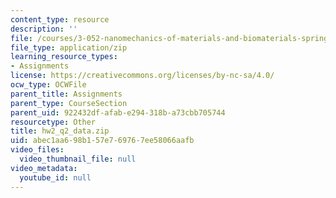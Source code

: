 ```yaml
---
content_type: resource
description: ''
file: /courses/3-052-nanomechanics-of-materials-and-biomaterials-spring-2007/abec1aa698b157e769767ee58066aafb_hw2_q2_data.zip
file_type: application/zip
learning_resource_types:
- Assignments
license: https://creativecommons.org/licenses/by-nc-sa/4.0/
ocw_type: OCWFile
parent_title: Assignments
parent_type: CourseSection
parent_uid: 922432df-afab-e294-318b-a73cbb705744
resourcetype: Other
title: hw2_q2_data.zip
uid: abec1aa6-98b1-57e7-6976-7ee58066aafb
video_files:
  video_thumbnail_file: null
video_metadata:
  youtube_id: null
---
```

